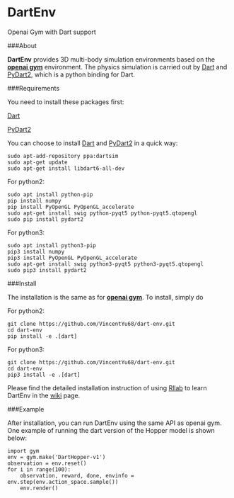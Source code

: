 # DartEnv
Openai Gym with Dart support

###About

**DartEnv** provides 3D multi-body simulation environments based on the <a href="https://github.com/openai/gym">**openai gym**</a> environment. The physics simulation is carried out by <a href="http://dartsim.github.io/">Dart</a> and <a href="http://pydart2.readthedocs.io/en/latest/">PyDart2</a>, which is a python binding for Dart.

###Requirements

You need to install these packages first:

<a href="http://dartsim.github.io/">Dart</a>

<a href="http://pydart2.readthedocs.io/en/latest/">PyDart2</a>

You can choose to install <a href="http://dartsim.github.io/">Dart</a> and <a href="http://pydart2.readthedocs.io/en/latest/">PyDart2</a> in a quick way:

    sudo apt-add-repository ppa:dartsim
    sudo apt-get update
    sudo apt-get install libdart6-all-dev

For python2:

    sudo apt install python-pip
    pip install numpy
    pip install PyOpenGL PyOpenGL_accelerate
    sudo apt-get install swig python-pyqt5 python-pyqt5.qtopengl
    sudo pip install pydart2

For python3:

    sudo apt install python3-pip
    pip3 install numpy
    pip3 install PyOpenGL PyOpenGL_accelerate
    sudo apt-get install swig python3-pyqt5 python3-pyqt5.qtopengl
    sudo pip3 install pydart2


###Install

The installation is the same as for <a href="https://github.com/openai/gym">**openai gym**</a>. To install, simply do 

For python2:

    git clone https://github.com/VincentYu68/dart-env.git
    cd dart-env
    pip install -e .[dart]

For python3:

    git clone https://github.com/VincentYu68/dart-env.git
    cd dart-env
    pip3 install -e .[dart]

Please find the detailed installation instruction of using <a href="https://github.com/openai/rllab">Rllab</a> to learn DartEnv in the <a href="https://github.com/VincentYu68/dart-env/wiki">wiki</a> page.


###Example

After installation, you can run DartEnv using the same API as openai gym. One example of running the dart version of the Hopper model is shown below:

    import gym
    env = gym.make('DartHopper-v1')
    observation = env.reset()
    for i in range(100):
        observation, reward, done, envinfo = env.step(env.action_space.sample())
        env.render()


